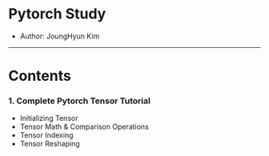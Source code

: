 # Pytorch Study 
 - Author: JoungHyun Kim 

--------------------------------------------------------------------------
# Contents
  ### 1. Complete Pytorch Tensor Tutorial 
  - Initializing Tensor 
  - Tensor Math & Comparison Operations 
  - Tensor Indexing 
  - Tensor Reshaping 